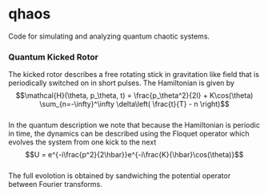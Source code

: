 # qhaos
Code for simulating and analyzing quantum chaotic systems.

### Quantum Kicked Rotor
The kicked rotor describes a free rotating stick in gravitation like field that is periodically switched on in short pulses. The Hamiltonian is given by\
$$\mathcal{H}(\theta, p_\theta, t) = \frac{p_\theta^2}{2I} + K\cos(\theta) \sum_{n=-\infty}^\infty \delta\left( \frac{t}{T} - n \right)$$\
In the quantum description we note that because the Hamiltonian is periodic in time, the dynamics can be described using the Floquet operator which evolves the system from one kick to the next\
$$U = e^{-i\frac{p^2}{2\hbar}}e^{-i\frac{K}{\hbar}\cos(\theta)}$$\
The full evolotion is obtained by sandwiching the potential operator between Fourier transforms.
